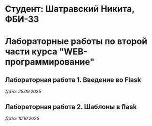 # Cтудент: Шатравский Никита, ФБИ-33

# Лабораторные работы по второй части курса "WEB-программирование"

## Лабораторная работа 1. Введение во Flask

*Дата: 25.09.2025*

## Лабораторная работа 2. Шаблоны в flask
*Дата: 10.10.2025*